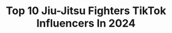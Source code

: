 ---
title: Top 10 Jiu-Jitsu Fighters TikTok Influencers In 2024
description: >-
  Find top jiu-jitsu fighters TikTok influencers in 2024. Most popular hashtags: #jiujitsu #fyp #foryou #foryoupage.
platform: TikTok
hits: 80
text_top: Analyze the best TikTok profiles on inBeat.
text_bottom: Our database holds 80 TikTok influencers like this for you to connect with.
profiles:
  - username: "faithfullyme"
    fullname: >-
      fafa
    bio: >-
      Mom (2 humans & 2 🐶) my fam & I are Jiu Jitsu fighters 🇧🇷🇺🇸📍FL
    location: "United States"
    followers: 277500
    engagement: 990
    commentsToLikes: 0.007809
    id: ck9si7z0lxe600j784jzztt6d
    verified: false
    hashtags: "#mom, #trend, #fyp, #wrestling"
  - username: "mikesaffaie"
    fullname: >-
      Mike Saffaie
    bio: >-
      🥋Gracie Jiu-Jitsu Black Belt 🏋🏼Strength/Conditioning Coach 📲IG@mikesaffaie
    location: "United States"
    followers: 2379
    engagement: 296
    commentsToLikes: 0.027577
    id: ckbw3nfupx6cu0j23a581x6r0
    verified: false
    hashtags: "#balance, #coronavirus, #abs, #core"
  - username: "kylejitz"
    fullname: >-
      Kyle Huang
    bio: >-
      Jiu Jitsu Black Belt 🥋 Bow hunter 🏹 Gamer/Streamer 🎥 Free Stocks ⬇️⬇️⬇️
    location: "United States"
    followers: 178700
    engagement: 730
    commentsToLikes: 0.010242
    id: ck976tjkg10770j78prs4gapn
    verified: false
    hashtags: "#foryou, #hoytarchery, #community, #kuiunation"
  - username: "jasonwesley_"
    fullname: >-
      Jason 
    bio: >-
      Actor 🎭 Veteran 🦅🌎⚓️ LA📍Jiujitsu Living Life On Purpose Eph. 3:20-21 📖
    location: "United States"
    followers: 284500
    engagement: 1684
    commentsToLikes: 0.070342
    id: ck9nmw5aymeg80j783t3daa7a
    verified: false
    hashtags: "#therealmrjr, #election2020, #jasonwesley, #keyandpeele"
  - username: "cjoyrose"
    fullname: >-
      Cjrose
    bio: >-
      Lesbian🌈 Jiujitsu🥋 Fitness💪🏻 Michigan🤚🏻 26 18+
    location: "United States"
    followers: 4395
    engagement: 1455
    commentsToLikes: 0.031378
    id: ckc7qjtsrvzwf0j23enfoq5gu
    verified: false
    hashtags: "#lesbianproblems, #foryoupage, #gay, #michigan"
  - username: "genothefilipino"
    fullname: >-
      Geno Quintin
    bio: >-
      Martial Arts & Good Vibes 🇵🇭🥊🥋 More Educational Content ⬇️ Available Here ⬇️
    location: "United States"
    followers: 283800
    engagement: 1915
    commentsToLikes: 0.007079
    id: ckcunpgr1i5ob0j23sroi9imz
    verified: false
    hashtags: "#kali, #muaythai, #martialarts, #jiujitsu"
  - username: "slickvickba"
    fullname: >-
      Vicki Magyar
    bio: >-
      ✨Lioness🦁Healer🤲🏽Joy😄 🌻You create your reality🥋
    location: "United States"
    followers: 191300
    engagement: 908
    commentsToLikes: 0.057857
    id: ckbqgl4vm21un0j23v5apdkkq
    verified: false
    hashtags: "#fyp, #vikingtiktok, #fittiktok, #millionactsoflove"
  - username: "stephen__gaon"
    fullname: >-
      Stephen__Gaon
    bio: >-
      Spread positivity
    location: "United States"
    followers: 3166
    engagement: 556
    commentsToLikes: 0.134388
    id: ckblgeopma3400j23kimbjelp
    verified: false
    hashtags: "#jiujitsu, #music, #foryou, #foryoupage"
  - username: "chelseakyann"
    fullname: >-
      ChelseaKyann
    bio: >-
      Professional MMA Fighter Self Defense 👊🏻 CHELSEAKYANN10=10% Birdie Alarms
    location: "United States"
    followers: 284100
    engagement: 1420
    commentsToLikes: 0.012553
    id: ckbwaudrd0ahu0j23pnzujres
    verified: false
    hashtags: "#selfdefensetoolsforwomen, #selfdefense, #fyp, #selfdefensetechniques"
  - username: "supersaiyachamp"
    fullname: >-
      Alberto Serrano Gove
    bio: >-
      Atleta IG supersaiyachamp YouTube Alberto Serrano 30 podios internacionales
    location: "Mexico"
    followers: 639000
    engagement: 1652
    commentsToLikes: 0.015048
    id: ck8sa9vrf159o0j78t3yp2hu3
    verified: false
    hashtags: "#albertoserranojiujitsu, #mexico, #defensapersonal, #vlog"
---